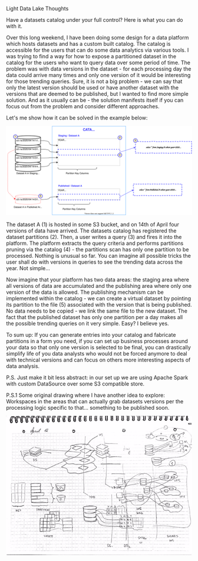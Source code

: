 Light Data Lake Thoughts

Have a datasets catalog under your full control? Here is what you can do with it.

Over this long weekend, I have been doing some design for a data platform which hosts datasets and has a custom built catalog. 
The catalog is accessible for the users that can do some data analytics via various tools. 
I was trying to find a way for how to expose a partitioned dataset in the catalog for the users who want to query 
data over some period of time. The problem was with data versions in the dataset - for each processing day the data could 
arrive many times and only one version of it would be interesting for those trending queries. 
Sure, it is not a big problem - we can say that only the latest version should be used or have another dataset with the versions that are deemed
to be published, but I wanted to find more simple solution. And as it usually can be - the solution manifests itself 
if you can focus out from the problem and consider different approaches.

Let's me show how it can be solved in the example below:

![Catalog Magic in a Data Lake](data-lake-catalog-magic.svg)

The dataset A (1) is hosted in some S3 bucket, and on 14th of April four versions of data 
have arrived. The datasets catalog has registered the dataset partitions (2). Then, a user writes a query (3) and fires it 
into the platform. The platform extracts the query criteria and performs partitions pruning via the catalog (4) - 
the partitions scan has only one partition to be processed. Nothing is unusual so far. You can imagine all possible 
tricks the user shall do with versions in queries to see the trending data across the year. Not simple...

Now imagine that your platform has two data areas: the staging area where all versions of data are accumulated and the publishing area 
where only one version of the data is allowed. The publishing mechanism can be implemented within the catalog - we can create a 
virtual dataset by pointing its partition to the file (5) associated with the version that is being published. No data 
needs to be copied - we link the same file to the new dataset. The fact that the published dataset has only one partition 
per a day makes all the possible trending queries on it very simple. Easy? I believe yes. 

To sum up: If you can generate entries into your catalog and fabricate partitions in a form you need, if you can set up
business processes around your data so that only one version is selected to be final, you can drastically simplify life of 
you data analysts who would not be forced anymore to deal with technical versions and can focus on others more interesting 
 aspects of data analysis. 
 
P.S. Just make it bit less abstract: in our set up we are using Apache Spark with custom DataSource over some S3 compatible store. 

P.S.1 Some original drawing where I have another idea to explore: Workspaces in the areas that can actually grab datasets versions
per the processing logic specific to that... something to be published soon.

![The original drawing...](data-catalog-drawings-1.jpg)
